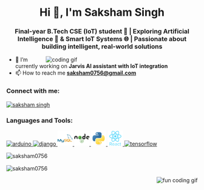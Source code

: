 <h1 align="center">Hi 👋, I'm Saksham Singh</h1>
<h3 align="center">Final-year B.Tech CSE (IoT) student 🚀 | Exploring Artificial Intelligence 🤖 & Smart IoT Systems 🌐 | Passionate about building intelligent, real-world solutions</h3>

<!-- First GIF (upper right) -->
<img align="right" alt="coding gif" width="400" src="https://github.com/user-attachments/assets/859af49b-e6cf-4957-9ad2-6b915ee2a023" />

- 🔭 I’m currently working on **Jarvis AI assistant with IoT integration**  
- 📫 How to reach me **saksham0756@gmail.com**

<h3 align="left">Connect with me:</h3>
<p align="left">
<a href="https://linkedin.com/in/saksham singh" target="blank"><img align="center" src="https://raw.githubusercontent.com/rahuldkjain/github-profile-readme-generator/master/src/images/icons/Social/linked-in-alt.svg" alt="saksham singh" height="30" width="40" /></a>
</p>

<h3 align="left">Languages and Tools:</h3>
<p align="left"> 
  <a href="https://www.arduino.cc/" target="_blank" rel="noreferrer"> 
    <img src="https://cdn.worldvectorlogo.com/logos/arduino-1.svg" alt="arduino" width="40" height="40"/> 
  </a> 
  <a href="https://www.djangoproject.com/" target="_blank" rel="noreferrer"> 
    <img src="https://cdn.worldvectorlogo.com/logos/django.svg" alt="django" width="40" height="40"/> 
  </a> 
  <a href="https://www.mysql.com/" target="_blank" rel="noreferrer"> 
    <img src="https://raw.githubusercontent.com/devicons/devicon/master/icons/mysql/mysql-original-wordmark.svg" alt="mysql" width="40" height="40"/> 
  </a> 
  <a href="https://nodejs.org" target="_blank" rel="noreferrer"> 
    <img src="https://raw.githubusercontent.com/devicons/devicon/master/icons/nodejs/nodejs-original-wordmark.svg" alt="nodejs" width="40" height="40"/> 
  </a> 
  <a href="https://www.python.org" target="_blank" rel="noreferrer"> 
    <img src="https://raw.githubusercontent.com/devicons/devicon/master/icons/python/python-original.svg" alt="python" width="40" height="40"/> 
  </a> 
  <a href="https://reactjs.org/" target="_blank" rel="noreferrer"> 
    <img src="https://raw.githubusercontent.com/devicons/devicon/master/icons/react/react-original-wordmark.svg" alt="react" width="40" height="40"/> 
  </a> 
  <a href="https://www.tensorflow.org" target="_blank" rel="noreferrer"> 
    <img src="https://www.vectorlogo.zone/logos/tensorflow/tensorflow-icon.svg" alt="tensorflow" width="40" height="40"/> 
  </a> 
</p>

<p><img align="center" src="https://github-readme-stats.vercel.app/api/top-langs?username=saksham0756&show_icons=true&locale=en&layout=compact" alt="saksham0756" /></p>

<p><img align="center" src="https://github-readme-streak-stats.herokuapp.com/?user=saksham0756&" alt="saksham0756" /></p>

<!-- Second GIF (bottom-right of page) -->
<p align="right">
  <img alt="fun coding gif" width="400" src="https://media0.giphy.com/media/v1.Y2lkPTc5MGI3NjExaXcyd2ZoejBuMTA5bGFkdjh5Mm50eHhnYXByeW54cm9nZGN3Y2ZvbSZlcD12MV9pbnRlcm5hbF9naWZfYnlfaWQmY3Q9Zw/bJ4TVNYNUympPgcpem/giphy.gif" />
</p>
